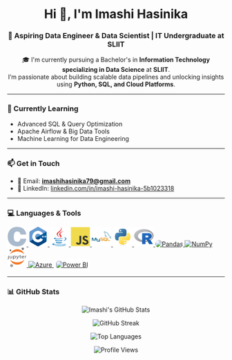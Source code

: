 <h1 align="center">Hi 👋, I'm Imashi Hasinika</h1>
<h3 align="center">🚀 Aspiring Data Engineer & Data Scientist | IT Undergraduate at SLIIT</h3>

<p align="center">
🎓 I'm currently pursuing a Bachelor's in <strong>Information Technology specializing in Data Science</strong> at <strong>SLIIT</strong>.<br>
I’m passionate about building scalable data pipelines and unlocking insights using <strong>Python, SQL, and Cloud Platforms</strong>.
</p>

---

### 🌱 Currently Learning  
- Advanced SQL & Query Optimization  
- Apache Airflow & Big Data Tools  
- Machine Learning for Data Engineering  

---

### 📫 Get in Touch  
- 📧 Email: **imashihasinika79@gmail.com**  
- 💼 LinkedIn: [linkedin.com/in/imashi-hasinika-5b1023318](https://www.linkedin.com/in/imashi-hasinika-5b1023318)  

---

### 💻 Languages & Tools  
<p align="left"> 
  <a href="https://www.cprogramming.com/" target="_blank" rel="noreferrer"> 
    <img src="https://raw.githubusercontent.com/devicons/devicon/master/icons/c/c-original.svg" alt="C" width="45" height="45"/> 
  </a> 
  <a href="https://www.w3schools.com/cpp/" target="_blank" rel="noreferrer"> 
    <img src="https://raw.githubusercontent.com/devicons/devicon/master/icons/cplusplus/cplusplus-original.svg" alt="C++" width="45" height="45"/> 
  </a> 
  <a href="https://www.java.com" target="_blank" rel="noreferrer"> 
    <img src="https://raw.githubusercontent.com/devicons/devicon/master/icons/java/java-original.svg" alt="Java" width="45" height="45"/> 
  </a> 
  <a href="https://developer.mozilla.org/en-US/docs/Web/JavaScript" target="_blank" rel="noreferrer"> 
    <img src="https://raw.githubusercontent.com/devicons/devicon/master/icons/javascript/javascript-original.svg" alt="JavaScript" width="45" height="45"/> 
  </a> 
  <a href="https://www.mysql.com/" target="_blank" rel="noreferrer"> 
    <img src="https://raw.githubusercontent.com/devicons/devicon/master/icons/mysql/mysql-original-wordmark.svg" alt="MySQL" width="45" height="45"/> 
  </a> 
  <a href="https://www.python.org" target="_blank" rel="noreferrer"> 
    <img src="https://raw.githubusercontent.com/devicons/devicon/master/icons/python/python-original.svg" alt="Python" width="45" height="45"/> 
  </a> 
  <a href="https://www.r-project.org/" target="_blank" rel="noreferrer"> 
    <img src="https://raw.githubusercontent.com/devicons/devicon/master/icons/r/r-original.svg" alt="R" width="45" height="45"/> 
  </a> 
  <a href="https://pandas.pydata.org/" target="_blank" rel="noreferrer"> 
    <img src="https://upload.wikimedia.org/wikipedia/commons/2/22/Pandas_mark.svg" alt="Pandas" width="45" height="45" style="background-color: white; border-radius: 10px;"/> 
  </a> 
  <a href="https://numpy.org/" target="_blank" rel="noreferrer"> 
    <img src="https://upload.wikimedia.org/wikipedia/commons/3/31/NumPy_logo_2020.svg" alt="NumPy" width="45" height="45"/> 
  </a> 
  <a href="https://jupyter.org/" target="_blank" rel="noreferrer"> 
    <img src="https://raw.githubusercontent.com/devicons/devicon/master/icons/jupyter/jupyter-original-wordmark.svg" alt="Jupyter" width="45" height="45"/> 
  </a> 
  <a href="https://azure.microsoft.com/en-us" target="_blank" rel="noreferrer"> 
    <img src="https://upload.wikimedia.org/wikipedia/commons/a/a8/Microsoft_Azure_Logo.svg" alt="Azure" width="70" height="45"/> 
  </a> 
  <a href="https://powerbi.microsoft.com/" target="_blank" rel="noreferrer">
    <img src="https://github.com/microsoft/PowerBI-Icons/raw/main/SVG/Power-BI.svg" alt="Power BI" width="45" height="45" style="background-color: white; border-radius: 10px; padding: 5px;" />
  </a>
</p>

---

### 📊 GitHub Stats

<p align="center">
  <img src="https://github-readme-stats.vercel.app/api?username=Imashi79&show_icons=true&theme=tokyonight" alt="Imashi's GitHub Stats"/>
</p>

<p align="center">
  <img src="https://github-readme-streak-stats.herokuapp.com/?user=Imashi79&theme=tokyonight" alt="GitHub Streak"/>
</p>

<p align="center">
  <img src="https://github-readme-stats.vercel.app/api/top-langs/?username=Imashi79&layout=compact&theme=tokyonight" alt="Top Languages"/>
</p>

<p align="center">
  <img src="https://komarev.com/ghpvc/?username=Imashi79&label=Profile%20views&color=0e75b6&style=flat" alt="Profile Views"/>
</p>
